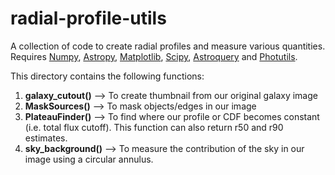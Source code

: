 # radial-profile-utils
A collection of code to create radial profiles and measure various quantities. Requires [Numpy](https://numpy.org/install/), [Astropy](https://docs.astropy.org/en/stable/install.html), [Matplotlib](https://matplotlib.org/stable/users/installing/index.html#:~:text=If%20you%20are%20using%20the,sudo%20yum%20install%20python3%2Dmatplotlib), [Scipy](https://scipy.org/install/), [Astroquery](https://astroquery.readthedocs.io/en/latest/) and [Photutils](https://photutils.readthedocs.io/en/stable/install.html#).

This directory contains the following functions:

1. **galaxy_cutout()** --> To create thumbnail from our original galaxy image
2. **MaskSources()** --> To mask objects/edges in our image
3. **PlateauFinder()** --> To find where our profile or CDF becomes constant (i.e. total flux cutoff). This function can also return r50 and r90 estimates.
4. **sky_background()** --> To measure the contribution of the sky in our image using a circular annulus.
